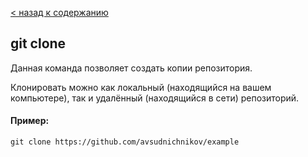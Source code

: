 [< назад к содержанию](./readme.md)


## git clone

Данная команда позволяет создать копии репозитория.

Клонировать можно как локальный (находящийся на вашем компьютере), так и удалённый (находящийся в сети) репозиторий.

#### Пример:

```php=
git clone https://github.com/avsudnichnikov/example
```
